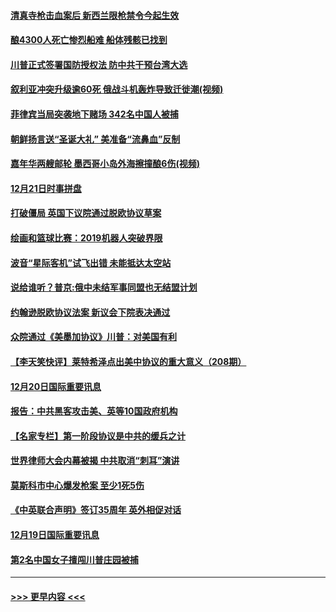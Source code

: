 #### [清真寺枪击血案后 新西兰限枪禁令今起生效](../pages/prog202/a102734655.md?t=12212133) 
#### [酿4300人死亡惨烈船难 船体残骸已找到](../pages/prog202/a102734585.md?t=12212133) 
#### [川普正式签署国防授权法 防中共干预台湾大选](../pages/prog202/a102734587.md?t=12212133) 
#### [叙利亚冲突升级逾60死 俄战斗机轰炸导致迁徙潮(视频)](../pages/prog202/a102734403.md?t=12212133) 
#### [菲律宾当局突袭地下赌场 342名中国人被捕](../pages/prog202/a102734392.md?t=12212133) 
#### [朝鲜扬言送“圣诞大礼” 美准备“流鼻血”反制](../pages/prog202/a102734387.md?t=12212133) 
#### [嘉年华两艘邮轮 墨西哥小岛外海擦撞酿6伤(视频)](../pages/prog202/a102734357.md?t=12212133) 
#### [12月21日时事拼盘](../pages/prog202/a102734213.md?t=12212133) 
#### [打破僵局 英国下议院通过脱欧协议草案](../pages/prog202/a102734197.md?t=12212133) 
#### [绘画和篮球比赛：2019机器人突破界限](../pages/prog202/a102734175.md?t=12212133) 
#### [波音“星际客机”试飞出错 未能抵达太空站](../pages/prog202/a102734149.md?t=12212133) 
#### [说给谁听？普京:俄中未结军事同盟也无结盟计划](../pages/prog202/a102734128.md?t=12212133) 
#### [约翰逊脱欧协议法案 新议会下院表决通过](../pages/prog202/a102734008.md?t=12212133) 
#### [众院通过《美墨加协议》川普：对美国有利](../pages/prog202/a102733996.md?t=12212133) 
#### [【李天笑快评】莱特希泽点出美中协议的重大意义（208期）](../pages/prog202/a102733955.md?t=12212133) 
#### [12月20日国际重要讯息](../pages/prog202/a102733811.md?t=12212133) 
#### [报告：中共黑客攻击美、英等10国政府机构](../pages/prog202/a102733695.md?t=12212133) 
#### [【名家专栏】第一阶段协议是中共的缓兵之计](../pages/prog202/a102733104.md?t=12212133) 
#### [世界律师大会内幕被揭 中共取消“刺耳”演讲](../pages/prog202/a102733621.md?t=12212133) 
#### [莫斯科市中心爆发枪案 至少1死5伤](../pages/prog202/a102733367.md?t=12212133) 
#### [《中英联合声明》签订35周年 英外相促对话](../pages/prog202/a102733192.md?t=12212133) 
#### [12月19日国际重要讯息](../pages/prog202/a102732934.md?t=12212133) 
#### [第2名中国女子擅闯川普庄园被捕](../pages/prog202/a102732884.md?t=12212133) 

----
#### [ >>> 更早内容 <<< ](../indexes/prog202-earlier.md)
